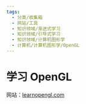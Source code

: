 ```yaml
---
tags:
  - 分类/收集箱
  - 网站/工具
  - 知识领域/渐进式学习
  - 知识领域/引导式学习
  - 知识领域/计算机图形学
  - 计算机/计算机图形学/OpenGL
---
```


# 学习 OpenGL

网站：[learnopengl.com](https://learnopengl.com/)

